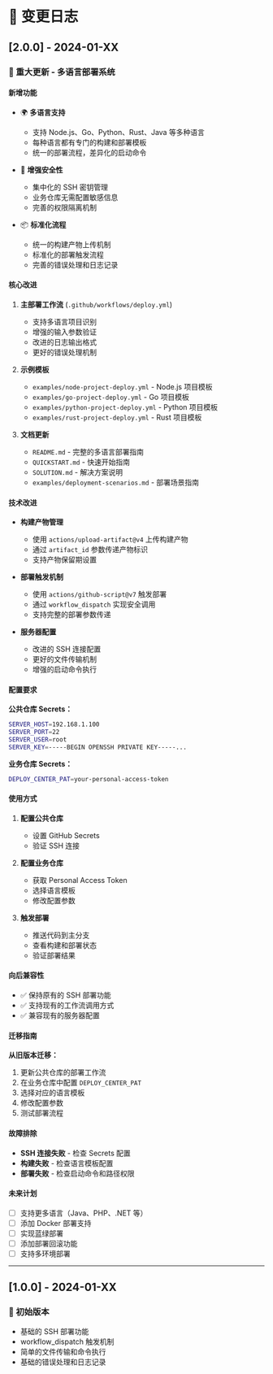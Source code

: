 # 📝 变更日志

## [2.0.0] - 2024-01-XX

### 🚀 重大更新 - 多语言部署系统

#### 新增功能

- 🌍 **多语言支持**
  - 支持 Node.js、Go、Python、Rust、Java 等多种语言
  - 每种语言都有专门的构建和部署模板
  - 统一的部署流程，差异化的启动命令

- 🔐 **增强安全性**
  - 集中化的 SSH 密钥管理
  - 业务仓库无需配置敏感信息
  - 完善的权限隔离机制

- 📦 **标准化流程**
  - 统一的构建产物上传机制
  - 标准化的部署触发流程
  - 完善的错误处理和日志记录

#### 核心改进

1. **主部署工作流** (`.github/workflows/deploy.yml`)
   - 支持多语言项目识别
   - 增强的输入参数验证
   - 改进的日志输出格式
   - 更好的错误处理机制

2. **示例模板**
   - `examples/node-project-deploy.yml` - Node.js 项目模板
   - `examples/go-project-deploy.yml` - Go 项目模板
   - `examples/python-project-deploy.yml` - Python 项目模板
   - `examples/rust-project-deploy.yml` - Rust 项目模板

3. **文档更新**
   - `README.md` - 完整的多语言部署指南
   - `QUICKSTART.md` - 快速开始指南
   - `SOLUTION.md` - 解决方案说明
   - `examples/deployment-scenarios.md` - 部署场景指南

#### 技术改进

- **构建产物管理**
  - 使用 `actions/upload-artifact@v4` 上传构建产物
  - 通过 `artifact_id` 参数传递产物标识
  - 支持产物保留期设置

- **部署触发机制**
  - 使用 `actions/github-script@v7` 触发部署
  - 通过 `workflow_dispatch` 实现安全调用
  - 支持完整的部署参数传递

- **服务器配置**
  - 改进的 SSH 连接配置
  - 更好的文件传输机制
  - 增强的启动命令执行

#### 配置要求

**公共仓库 Secrets：**
```bash
SERVER_HOST=192.168.1.100
SERVER_PORT=22
SERVER_USER=root
SERVER_KEY=-----BEGIN OPENSSH PRIVATE KEY-----...
```

**业务仓库 Secrets：**
```bash
DEPLOY_CENTER_PAT=your-personal-access-token
```

#### 使用方式

1. **配置公共仓库**
   - 设置 GitHub Secrets
   - 验证 SSH 连接

2. **配置业务仓库**
   - 获取 Personal Access Token
   - 选择语言模板
   - 修改配置参数

3. **触发部署**
   - 推送代码到主分支
   - 查看构建和部署状态
   - 验证部署结果

#### 向后兼容性

- ✅ 保持原有的 SSH 部署功能
- ✅ 支持现有的工作流调用方式
- ✅ 兼容现有的服务器配置

#### 迁移指南

**从旧版本迁移：**

1. 更新公共仓库的部署工作流
2. 在业务仓库中配置 `DEPLOY_CENTER_PAT`
3. 选择对应的语言模板
4. 修改配置参数
5. 测试部署流程

#### 故障排除

- **SSH 连接失败** - 检查 Secrets 配置
- **构建失败** - 检查语言模板配置
- **部署失败** - 检查启动命令和路径权限

#### 未来计划

- [ ] 支持更多语言（Java、PHP、.NET 等）
- [ ] 添加 Docker 部署支持
- [ ] 实现蓝绿部署
- [ ] 添加部署回滚功能
- [ ] 支持多环境部署

---

## [1.0.0] - 2024-01-XX

### 🎉 初始版本

- 基础的 SSH 部署功能
- workflow_dispatch 触发机制
- 简单的文件传输和命令执行
- 基础的错误处理和日志记录 